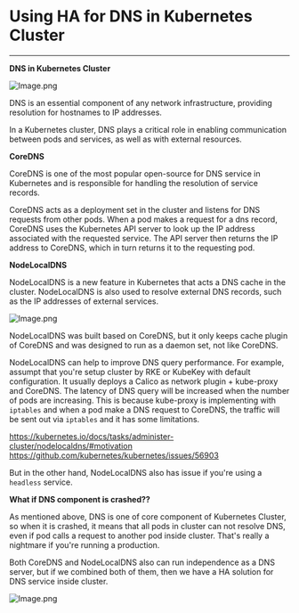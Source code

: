 # Using HA for DNS in Kubernetes Cluster

---


**DNS in Kubernetes Cluster**

![Image.png](https://miro.medium.com/v2/resize:fit:1400/1*Xgv-uxWEqUC9ptuTFSHuPQ.png)

DNS is an essential component of any network infrastructure, providing resolution for hostnames to IP addresses. 

In a Kubernetes cluster, DNS plays a critical role in enabling communication between pods and services, as well as with external resources. 

**CoreDNS**

CoreDNS is one of the most popular open-source for DNS service in Kubernetes and is responsible for handling the resolution of service records. 

CoreDNS acts as a deployment set in the cluster and listens for DNS requests from other pods. 
When a pod makes a request for a dns record, CoreDNS uses the Kubernetes API server to look up the IP address associated with the requested service. The API server then returns the IP address to CoreDNS, which in turn returns it to the requesting pod.

**NodeLocalDNS**

NodeLocalDNS is a new feature in Kubernetes that acts a DNS cache in the cluster. NodeLocalDNS is also used to resolve external DNS records, such as the IP addresses of external services.

![Image.png](https://raw.githubusercontent.com/sonminh18/kubernetes-nightmares/main/docs/assets/img/posts/nodelocaldns.png)

NodeLocalDNS was built based on CoreDNS, but it only keeps cache plugin of CoreDNS and was designed to run as a daemon set, not like CoreDNS.

NodeLocalDNS can help to improve DNS query performance. For example, assumpt that you're setup cluster by RKE or KubeKey with default configuration. It usually deploys a Calico as network plugin + kube-proxy and CoreDNS. The latency of DNS query will be increased when the number of pods are increasing. This is because kube-proxy is implementing with `iptables` and when a pod make a DNS request to CoreDNS, the traffic will be sent out via `iptables` and it has some limitations.

https://kubernetes.io/docs/tasks/administer-cluster/nodelocaldns/#motivation
https://github.com/kubernetes/kubernetes/issues/56903

But in the other hand, NodeLocalDNS also has issue if you're using a `headless` service.

**What if DNS component is crashed??**

As mentioned above, DNS is one of core component of Kubernetes Cluster, so when it is crashed, it means that all pods in cluster can not resolve DNS, even if pod calls a request to another pod inside cluster. That's really a nightmare if you're running a production.

Both CoreDNS and NodeLocalDNS also can run independence as a DNS server, but if we combined both of them, then we have a HA solution for DNS service inside cluster.

![Image.png](https://raw.githubusercontent.com/sonminh18/kubernetes-nightmares/main/docs/assets/img/posts/ha-dns.png)